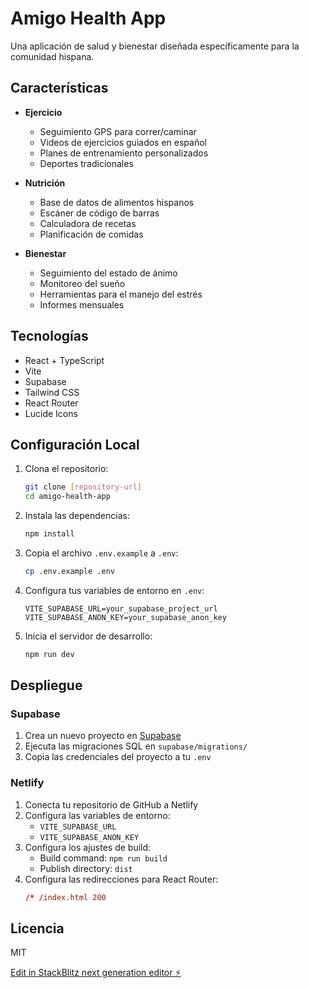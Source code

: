 # Amigo Health App

Una aplicación de salud y bienestar diseñada específicamente para la comunidad hispana.

## Características

- **Ejercicio**
  - Seguimiento GPS para correr/caminar
  - Videos de ejercicios guiados en español
  - Planes de entrenamiento personalizados
  - Deportes tradicionales

- **Nutrición**
  - Base de datos de alimentos hispanos
  - Escáner de código de barras
  - Calculadora de recetas
  - Planificación de comidas

- **Bienestar**
  - Seguimiento del estado de ánimo
  - Monitoreo del sueño
  - Herramientas para el manejo del estrés
  - Informes mensuales

## Tecnologías

- React + TypeScript
- Vite
- Supabase
- Tailwind CSS
- React Router
- Lucide Icons

## Configuración Local

1. Clona el repositorio:
   ```bash
   git clone [repository-url]
   cd amigo-health-app
   ```

2. Instala las dependencias:
   ```bash
   npm install
   ```

3. Copia el archivo `.env.example` a `.env`:
   ```bash
   cp .env.example .env
   ```

4. Configura tus variables de entorno en `.env`:
   ```
   VITE_SUPABASE_URL=your_supabase_project_url
   VITE_SUPABASE_ANON_KEY=your_supabase_anon_key
   ```

5. Inicia el servidor de desarrollo:
   ```bash
   npm run dev
   ```

## Despliegue

### Supabase

1. Crea un nuevo proyecto en [Supabase](https://supabase.com)
2. Ejecuta las migraciones SQL en `supabase/migrations/`
3. Copia las credenciales del proyecto a tu `.env`

### Netlify

1. Conecta tu repositorio de GitHub a Netlify
2. Configura las variables de entorno:
   - `VITE_SUPABASE_URL`
   - `VITE_SUPABASE_ANON_KEY`
3. Configura los ajustes de build:
   - Build command: `npm run build`
   - Publish directory: `dist`
4. Configura las redirecciones para React Router:
   ```toml
   /* /index.html 200
   ```

## Licencia

MIT

[Edit in StackBlitz next generation editor ⚡️](https://stackblitz.com/~/github.com/medtravelai/sb1-rxaauhf7)